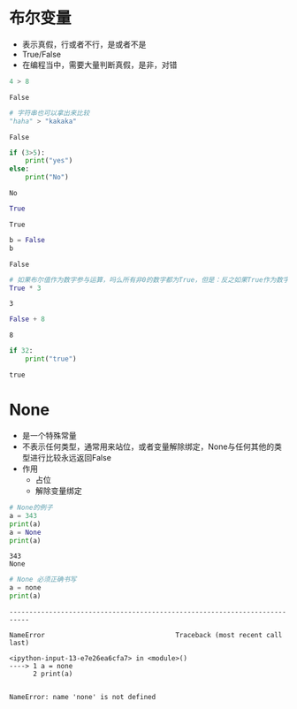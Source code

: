 
# 布尔变量
- 表示真假，行或者不行，是或者不是
- True/False
- 在编程当中，需要大量判断真假，是非，对错



```python
4 > 8
```




    False




```python
# 字符串也可以拿出来比较
"haha" > "kakaka"
```




    False




```python
if (3>5):
    print("yes")
else:
    print("No")
```

    No
    


```python
True
```




    True




```python
b = False
b
```




    False




```python
# 如果布尔值作为数字参与运算，吗么所有非0的数字都为True，但是：反之如果True作为数字参与运算的时候，True表示1
True * 3
```




    3




```python
False + 8
```




    8




```python
if 32:
    print("true")
```

    true
    

# None
- 是一个特殊常量
- 不表示任何类型，通常用来站位，或者变量解除绑定，None与任何其他的类型进行比较永远返回False
- 作用
    - 占位
    - 解除变量绑定


```python
# None的例子
a = 343
print(a)
a = None
print(a)
```

    343
    None
    


```python
# None 必须正确书写
a = none
print(a)
```


    ---------------------------------------------------------------------------

    NameError                                 Traceback (most recent call last)

    <ipython-input-13-e7e26ea6cfa7> in <module>()
    ----> 1 a = none
          2 print(a)
    

    NameError: name 'none' is not defined



```python

```
